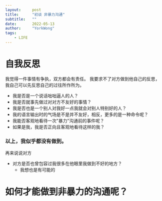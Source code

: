 ```yaml
---
layout:     post
title:      "初谈 非暴力沟通"
subtitle:   ""
date:       2022-05-13
author:     "YorkWong"
tags:
    - LIFE
---
```

# 自我反思
我觉得一件事情有争执，双方都会有责任。
我要求不了对方做到他自己的反思，我自己可以先反思自己的过往所作所为。
- 我是否是一个说话咄咄逼人的人？
- 我是否就事先做过对对方不友好的事情？
- 我是否也是一个别人对我好一点我就会对别人特别好的人？
- 我的语言输出时的气场是不是并不友好，相反，更多的是一种命令呢？
- 我能否客观地看待一次"暴力"沟通前的事件呢？
- 如果是我，我是否正向且客观地看待这样的我？
### 以上，我似乎都没有做到。

再来说说对方 
- 对方是否也曾包容过我很多在他眼里我做到不好的地方？
  - 我想也是有可能的


# 如何才能做到非暴力的沟通呢？
